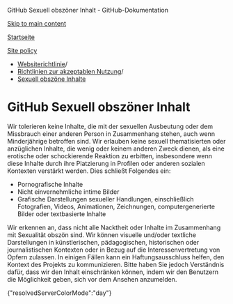 GitHub Sexuell obszöner Inhalt - GitHub-Dokumentation

[Skip to main content](#main-content)

[Startseite](/de)

[Site policy](/de/site-policy)

* [Websiterichtlinie](/de/site-policy)/
* [Richtlinien zur akzeptablen Nutzung](/de/site-policy/acceptable-use-policies)/
* [Sexuell obszöne Inhalte](/de/site-policy/acceptable-use-policies/github-sexually-obscene-content)

GitHub Sexuell obszöner Inhalt
==========

Wir tolerieren keine Inhalte, die mit der sexuellen Ausbeutung oder dem Missbrauch einer anderen Person in Zusammenhang stehen, auch wenn Minderjährige betroffen sind. Wir erlauben keine sexuell thematisierten oder anzüglichen Inhalte, die wenig oder keinem anderen Zweck dienen, als eine erotische oder schockierende Reaktion zu erbitten, insbesondere wenn diese Inhalte durch ihre Platzierung in Profilen oder anderen sozialen Kontexten verstärkt werden. Dies schließt Folgendes ein:

* Pornografische Inhalte
* Nicht einvernehmliche intime Bilder
* Grafische Darstellungen sexueller Handlungen, einschließlich Fotografien, Videos, Animationen, Zeichnungen, computergenerierte Bilder oder textbasierte Inhalte

Wir erkennen an, dass nicht alle Nacktheit oder Inhalte im Zusammenhang mit Sexualität obszön sind. Wir können visuelle und/oder textliche Darstellungen in künstlerischen, pädagogischen, historischen oder journalistischen Kontexten oder in Bezug auf die Interessenvertretung von Opfern zulassen. In einigen Fällen kann ein Haftungsausschluss helfen, den Kontext des Projekts zu kommunizieren. Bitte haben Sie jedoch Verständnis dafür, dass wir den Inhalt einschränken können, indem wir den Benutzern die Möglichkeit geben, sich vor dem Ansehen anzumelden.

{"resolvedServerColorMode":"day"}
